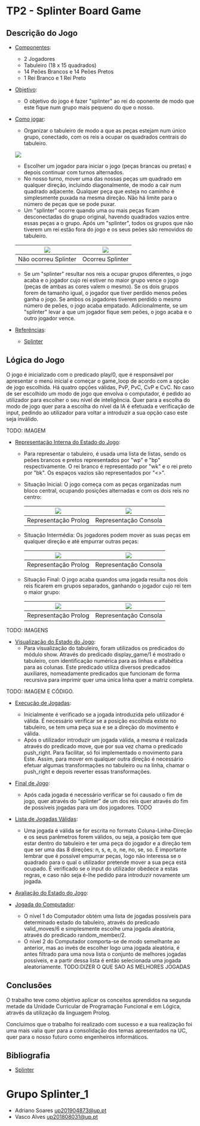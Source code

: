 # TP2 - Splinter Board Game

## Descrição do Jogo

- <u>Componentes</u>:

  - 2 Jogadores
  - Tabuleiro (18 x 15 quadrados)
  - 14 Peões Brancos e 14 Peões Pretos
  - 1 Rei Branco e 1 Rei Preto

- <u>Objetivo</u>:

  - O objetivo do jogo é fazer "splinter" ao rei do oponente de modo que este fique num grupo mais pequeno do que o nosso.

- <u>Como jogar</u>:

  - Organizar o tabuleiro de modo a que as peças estejam num único grupo, conectado, com os reis a ocupar os quadrados centrais do tabuleiro.

  ![](./doc/images/image1.png)

  - Escolher um jogador para iniciar o jogo (peças brancas ou pretas) e depois continuar com turnos alternados.
  - No nosso turno, mover uma das nossas peças um quadrado em qualquer direção, incluindo diagonalmente, de modo a cair num quadrado adjacente. Qualquer peça que esteja no caminho é simplesmente puxada na mesma direção. Não há limite para o número de peças que se pode puxar.
  - Um "splinter" ocorre quando uma ou mais peças ficam desconectadas do grupo original, havendo quadrados vazios entre essas peças a o grupo. Após um "splinter", todos os grupos que não tiverem um rei estão fora do jogo e os seus peões são removidos do tabuleiro.

  | ![](./doc/images/image2.png) | ![](./doc/images/image3.png) |
  | :--------------------------: | :--------------------------: |
  |   Não ocorreu Splinter       |    Ocorreu Splinter          |

  - Se um "splinter" resultar nos reis a ocupar grupos diferentes, o jogo acaba e o jogador cujo rei estiver no maior grupo vence o jogo (peças de ambas as cores valem o mesmo). Se os dois grupos forem de tamanho igual, o jogador que tiver perdido menos peões ganha o jogo. Se ambos os jogadores tiverem perdido o mesmo número de peões, o jogo acaba empatado. Adicionalmente, se um "splinter" levar a que um jogador fique sem peões, o jogo acaba e o outro jogador vence.

- <u>Referências</u>:
  - [Splinter](https://splinterboardgame.blogspot.com/2021/06/splinter-is-two-player-abstractstrategy.html)

## Lógica do Jogo

O jogo é inicializado com o predicado play/0, que é responsável por apresentar o menú inicial e começar o game_loop de acordo com a opção de jogo escolhida. Há quatro opções válidas, PvP, PvC, CvP e CvC. No caso de ser escolhido um modo de jogo que envolva o computador, é pedido ao utilizador para escolher o seu nível de inteligência. Quer para a escolha do modo de jogo quer para a escolha do nível da IA é efetuada e verificação de input, pedindo ao utilizador para voltar a introduzir a sua opção caso este seja inválido.

TODO: IMAGEM

- <u>Representação Interna do Estado do Jogo</u>:
  - Para representar o tabuleiro, é usada uma lista de listas, sendo os peões brancos e pretos representados por "wp" e "bp" respectivamente. O rei branco é representado por "wk" e o rei preto por "bk". Os espaços vazios são representados por "<>".

  - Situação Inicial: O jogo começa com as peças organizadas num bloco central, ocupando posições alternadas e com os dois reis no centro:

    | ![](./doc/images/image2.png) | ![](./doc/images/image3.png) |
    | :--------------------------: | :--------------------------: |
    |   Representação Prolog       |    Representação Consola     |

  - Situação Intermédia: Os jogadores podem mover as suas peças em qualquer direção e até empurrar outras peças:

    | ![](./doc/images/image2.png) | ![](./doc/images/image3.png) |
    | :--------------------------: | :--------------------------: |
    |   Representação Prolog       |    Representação Consola     |

  - Situação Final: O jogo acaba quandos uma jogada resulta nos dois reis ficarem em grupos separados, ganhando o jogador cujo rei tem o maior grupo:

    | ![](./doc/images/image2.png) | ![](./doc/images/image3.png) |
    | :--------------------------: | :--------------------------: |
    |   Representação Prolog       |    Representação Consola     |
  
TODO: IMAGENS

- <u>Visualização do Estado do Jogo</u>:
  - Para visualização do tabuleiro, foram utilizados os predicados do módulo show. Através do predicado display_game/1 é mostrado o tabuleiro, com identificação numérica para as linhas e alfabética para as colunas. Este predicado utiliza diversos predicados auxiliares, nomeadamente predicados que funcionam de forma recursiva para imprimir quer uma única linha quer a matriz completa.

TODO: IMAGEM E CÓDIGO.

- <u>Execução de Jogadas</u>:
  - Inicialmente é verificado se a jogada introduzida pelo utilizador é válida. É necessário verificar se a posição escolhida existe no tabuleiro, se tem uma peça sua e se a direção do movimento é válida.
  - Após o utilizador introduzir um jogada válida, a mesma é realizada através do predicado move, que por sua vez chama o predicado push_right. Para facilitar, só foi implementado o movimento para Este. Assim, para mover em qualquer outra direção é necessário efetuar algumas transformações no tabuleiro ou na linha, chamar o push_right e depois reverter essas transformações.

- <u>Final de Jogo</u>:
  - Após cada jogada é necessário verificar se foi causado o fim de jogo, quer através do "splinter" de um dos reis quer através do fim de possíveis jogadas para um dos jogadores. TODO

- <u>Lista de Jogadas Válidas</u>:
  - Uma jogada é válida se for escrita no formato Coluna-Linha-Direção e os seus parêmetros forem válidos, ou seja, a posição tem que estar dentro do tabuleiro e ter uma peça do jogador e a direção tem que ser uma das 8 direções: n, s, e, o, ne, no, se, so. É importante lembrar que é possível empurrar peças, logo não interessa se o quadrado para o qual o utilizador pretende mover a sua peça está ocupado. É verificado se o input do utilizador obedece a estas regras, e caso não seja é-lhe pedido para introduzir novamente um jogada.

- <u>Avaliação do Estado do Jogo</u>:

- <u>Jogada do Computador</u>:
  - O nível 1 do Computador obtém uma lista de jogadas possíveis para determinado estado do tabuleiro, através do predicado valid_moves/6 e simplesmente escolhe uma jogada aleatória, através do predicado random_member/2.
  - O nível 2 do Computador comporta-se de modo semelhante ao anterior, mas ao invés de escolher logo uma jogada aleatória, é antes filtrado para uma nova lista o conjunto de melhores jogadas possíveis, e a partir dessa lista é então selecionada uma jogada aleatoriamente. TODO:DIZER O QUE SAO AS MELHORES JOGADAS

## Conclusões

O trabalho teve como objetivo aplicar os conceitos aprendidos na segunda metade da Unidade Curricular de Programação Funcional e em Lógica, através da utilização da linguagem Prolog.

Concluimos que o trabalho foi realizado com sucesso e a sua realização foi uma mais valia quer para a consolidação dos temas apresentados na UC, quer para o nosso futuro como engenheiros informáticos.

## Bibliografia

- [Splinter](https://splinterboardgame.blogspot.com/2021/06/splinter-is-two-player-abstractstrategy.html)


# Grupo Splinter_1

- Adriano Soares <up201904873@up.pt>
- Vasco Alves <up201808031@up.pt>